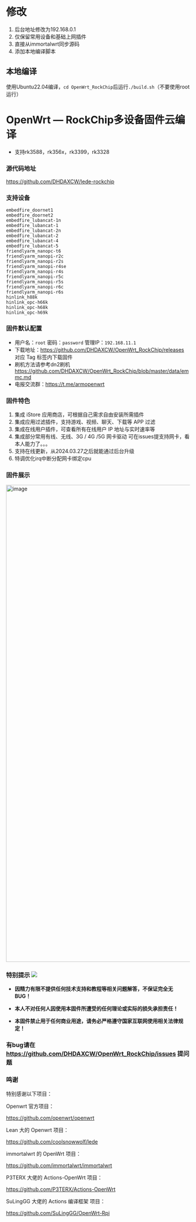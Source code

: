 # 修改
1. 后台地址修改为192.168.0.1
2. 仅保留常用设备和基础上网插件
3. 直接从immortalwrt同步源码
4. 添加本地编译脚本

## 本地编译
使用Ubuntu22.04编译，``cd OpenWrt_RockChip``后运行``./build.sh``（不要使用root运行）

# OpenWrt — RockChip多设备固件云编译
- 支持rk3588，rk356x，rk3399，rk3328
### 源代码地址
https://github.com/DHDAXCW/lede-rockchip

### 支持设备
```
embedfire_doornet1
embedfire_doornet2
embedfire_lubancat-1n
embedfire_lubancat-1
embedfire_lubancat-2n
embedfire_lubancat-2
embedfire_lubancat-4
embedfire_lubancat-5
friendlyarm_nanopc-t6
friendlyarm_nanopi-r2c
friendlyarm_nanopi-r2s
friendlyarm_nanopi-r4se
friendlyarm_nanopi-r4s
friendlyarm_nanopi-r5c
friendlyarm_nanopi-r5s
friendlyarm_nanopi-r6c
friendlyarm_nanopi-r6s
hinlink_h88k
hinlink_opc-h66k
hinlink_opc-h68k
hinlink_opc-h69k
```

### 固件默认配置
- 用户名：`root` 密码：`password` 管理IP：`192.168.11.1`
- 下载地址：https://github.com/DHDAXCW/OpenWrt_RockChip/releases 对应 Tag 标签内下载固件
- 刷机方法请参考dn2刷机 https://github.com/DHDAXCW/OpenWrt_RockChip/blob/master/data/emmc.md
- 电报交流群：https://t.me/armopenwrt

### 固件特色
1. 集成 iStore 应用商店，可根据自己需求自由安装所需插件
2. 集成应用过滤插件，支持游戏、视频、聊天、下载等 APP 过滤
3. 集成在线用户插件，可查看所有在线用户 IP 地址与实时速率等
4. 集成部分常用有线、无线、3G / 4G /5G 网卡驱动 可在issues提支持网卡，看本人能力了。。。
5. 支持在线更新，从2024.03.27之后就能通过后台升级
6. 特调优化irq中断分配网卡绑定cpu

### 固件展示
<img width="1304" alt="image" src="https://github.com/DHDAXCW/OpenWrt_RockChip/assets/74764072/acc32c0b-a8aa-4250-88c1-a1d4d3f24ec2">

### 特别提示 [![](https://img.shields.io/badge/-个人免责声明-FFFFFF.svg)](#特别提示-)

- **因精力有限不提供任何技术支持和教程等相关问题解答，不保证完全无 BUG！**

- **本人不对任何人因使用本固件所遭受的任何理论或实际的损失承担责任！**

- **本固件禁止用于任何商业用途，请务必严格遵守国家互联网使用相关法律规定！**

### 有bug请在 https://github.com/DHDAXCW/OpenWrt_RockChip/issues 提问题

### 鸣谢

特别感谢以下项目：

Openwrt 官方项目：

<https://github.com/openwrt/openwrt>

Lean 大的 Openwrt 项目：

<https://github.com/coolsnowwolf/lede>

immortalwrt 的 OpenWrt 项目：

<https://github.com/immortalwrt/immortalwrt>

P3TERX 大佬的 Actions-OpenWrt 项目：

<https://github.com/P3TERX/Actions-OpenWrt>

SuLingGG 大佬的 Actions 编译框架 项目：

https://github.com/SuLingGG/OpenWrt-Rpi
